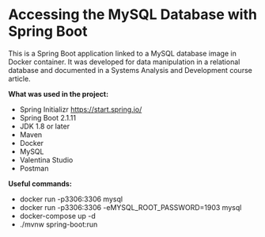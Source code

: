 # Accessing the MySQL Database with Spring Boot

This is a Spring Boot application linked to a MySQL database image in Docker container. It was developed for data manipulation in a relational database and documented in a Systems Analysis and Development course article.

**What was used in the project:** 
- Spring Initializr <https://start.spring.io/>
- Spring Boot 2.1.11
- JDK 1.8 or later
- Maven
- Docker
- MySQL
- Valentina Studio
- Postman

**Useful commands:**
- docker run -p3306:3306 mysql
- docker run -p3306:3306 -eMYSQL_ROOT_PASSWORD=1903 mysql
- docker-compose up -d
- ./mvnw spring-boot:run

